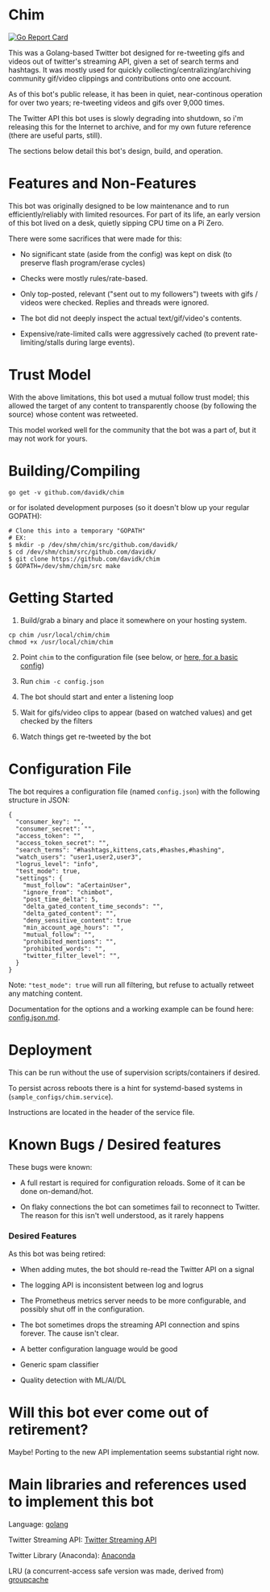 # Chim

[![Go Report Card](https://goreportcard.com/badge/github.com/davidk/chim)](https://goreportcard.com/report/github.com/davidk/chim)

This was a Golang-based Twitter bot designed for re-tweeting gifs and videos out of twitter's streaming API, given a set of search terms and hashtags. It was mostly used for quickly collecting/centralizing/archiving community gif/video clippings and contributions onto one account.

As of this bot's public release, it has been in quiet, near-continous operation for over two years; re-tweeting videos and gifs over 9,000 times.

The Twitter API this bot uses is slowly degrading into shutdown, so i'm releasing this for the Internet to archive, and for my own future reference (there are useful parts, still).

The sections below detail this bot's design, build, and operation.

# Features and Non-Features

This bot was originally designed to be low maintenance and to run efficiently/reliably with limited resources. For part of its life, an early version of this bot lived on a desk, quietly sipping CPU time on a Pi Zero.

There were some sacrifices that were made for this:

* No significant state (aside from the config) was kept on disk (to preserve flash program/erase cycles)

* Checks were mostly rules/rate-based.

* Only top-posted, relevant ("sent out to my followers") tweets with gifs / videos were checked. Replies and threads were ignored.

* The bot did not deeply inspect the actual text/gif/video's contents.

* Expensive/rate-limited calls were aggressively cached (to prevent rate-limiting/stalls during large events).

# Trust Model

With the above limitations, this bot used a mutual follow trust model; this allowed the target of any content to transparently choose (by following the source) whose content was retweeted.

This model worked well for the community that the bot was a part of, but it may not work for yours.

# Building/Compiling

```
go get -v github.com/davidk/chim
```
or for isolated development purposes (so it doesn't blow up your regular GOPATH):

```
# Clone this into a temporary "GOPATH"
# EX: 
$ mkdir -p /dev/shm/chim/src/github.com/davidk/
$ cd /dev/shm/chim/src/github.com/davidk/
$ git clone https://github.com/davidk/chim
$ GOPATH=/dev/shm/chim/src make

```

# Getting Started

1. Build/grab a binary and place it somewhere on your hosting system. 

```
cp chim /usr/local/chim/chim
chmod +x /usr/local/chim/chim
```

2. Point `chim` to the configuration file (see below, or [here, for a basic config](config.json.md))

3. Run `chim -c config.json`

4. The bot should start and enter a listening loop

5. Wait for gifs/video clips to appear (based on watched values) and get checked by the filters

6. Watch things get re-tweeted by the bot

# Configuration File

The bot requires a configuration file (named `config.json`) with the following structure in JSON:

```
{
  "consumer_key": "",
  "consumer_secret": "",
  "access_token": "",
  "access_token_secret": "",
  "search_terms": "#hashtags,kittens,cats,#hashes,#hashing",
  "watch_users": "user1,user2,user3",
  "logrus_level": "info",
  "test_mode": true,
  "settings": {
    "must_follow": "aCertainUser",
    "ignore_from": "chimbot",
    "post_time_delta": 5,
    "delta_gated_content_time_seconds": "",
    "delta_gated_content": "",
    "deny_sensitive_content": true
    "min_account_age_hours": "",
    "mutual_follow": "",
    "prohibited_mentions": "",
    "prohibited_words": "",
    "twitter_filter_level": "",
  }
}
```

Note: `"test_mode": true` will run all filtering, but refuse to actually retweet any matching content.

Documentation for the options and a working example can be found here: [config.json.md](config.json.md).

# Deployment

This can be run without the use of supervision scripts/containers if desired.

To persist across reboots there is a hint for systemd-based systems in (`sample_configs/chim.service`).

Instructions are located in the header of the service file.

# Known Bugs / Desired features

These bugs were known:

* A full restart is required for configuration reloads. Some of it can
be done on-demand/hot.

* On flaky connections the bot can sometimes fail to reconnect to Twitter. The reason
  for this isn't well understood, as it rarely happens

### Desired Features

As this bot was being retired:

* When adding mutes, the bot should re-read the Twitter API on a signal

* The logging API is inconsistent between log and logrus

* The Prometheus metrics server needs to be more configurable, and possibly shut off in the configuration.

* The bot sometimes drops the streaming API connection and spins forever. The cause isn't clear.

* A better configuration language would be good

* Generic spam classifier

* Quality detection with ML/AI/DL

# Will this bot ever come out of retirement?

Maybe! Porting to the new API implementation seems substantial right now.

# Main libraries and references used to implement this bot

Language: [golang](https://golang.org/)

Twitter Streaming API: [Twitter Streaming API](https://dev.twitter.com/streaming/overview)

Twitter Library (Anaconda): [Anaconda](https://github.com/ChimeraCoder/anaconda)

LRU (a concurrent-access safe version was made, derived from) [groupcache](https://github.com/golang/groupcache)

